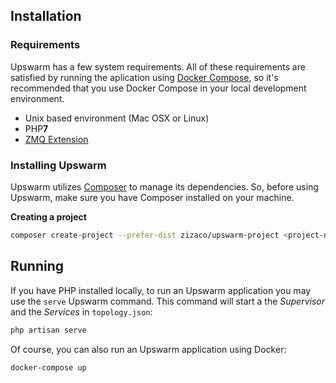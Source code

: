 ## Installation

### Requirements

Upswarm has a few system requirements. All of these requirements are satisfied by running the aplication using [Docker Compose](https://docs.docker.com/compose/install/), so it's recommended that you use Docker Compose in your local development environment.

- Unix based environment (Mac OSX or Linux)
- PHP**7**
- [ZMQ Extension](http://php.net/zmq)

### Installing Upswarm

Upswarm utilizes [Composer](https://getcomposer.org/) to manage its dependencies. So, before using Upswarm, make sure you have Composer installed on your machine.

**Creating a project**

```bash
composer create-project --prefer-dist zizaco/upswarm-project <project-name>
```

## Running

If you have PHP installed locally, to run an Upswarm application you may use the `serve` Upswarm command. This command will start a the _Supervisor_ and the _Services_ in `topology.json`:

```bash
php artisan serve
```

Of course, you can also run an Upswarm application using Docker:

```bash
docker-compose up
```
